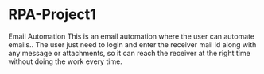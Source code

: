 # RPA-Project1
Email Automation
This is an email automation
where the user can automate emails..
The user just need to login and enter the receiver mail id along with any message or attachments, 
so it can reach the receiver at the right time without doing the work every time.
